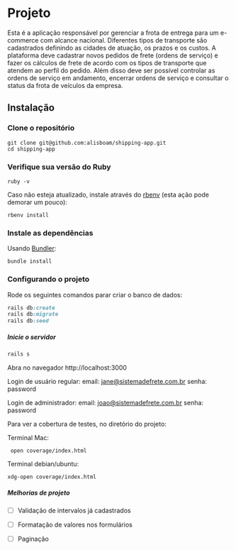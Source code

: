 # Projeto
Esta é a aplicação responsável por gerenciar a frota de entrega para um e-commerce com alcance nacional. Diferentes tipos de transporte são cadastrados definindo as cidades de atuação, os prazos e os custos. A plataforma deve cadastrar novos pedidos de frete (ordens de serviço) e fazer os cálculos de frete de acordo com os tipos de transporte que atendem ao perfil do pedido. Além disso deve ser possível controlar as ordens de serviço em andamento, encerrar ordens de serviço e consultar o status da frota de veículos da empresa.

## Instalação

### Clone o repositório

```shell
git clone git@github.com:alisboam/shipping-app.git
cd shipping-app
```

### Verifique sua versão do Ruby

```shell
ruby -v
```

Caso não esteja atualizado, instale através do [rbenv](https://github.com/rbenv/rbenv) (esta ação pode demorar um pouco):

```shell
rbenv install
```

### Instale as dependências

Usando [Bundler](https://github.com/bundler/bundler):

```shell
bundle install
```

### Configurando o projeto
Rode os seguintes comandos parar criar o banco de dados:

```ruby
rails db:create
rails db:migrate
rails db:seed 
```

##### Inicie o servidor

```ruby
rails s
```

Abra no navegador http://localhost:3000

Login de usuário regular:
email: jane@sistemadefrete.com.br
senha: password

Login de administrador:
email: joao@sistemadefrete.com.br
senha: password

Para ver a cobertura de testes, no diretório do projeto:

  Terminal Mac:
  ```
   open coverage/index.html
   ```

   Terminal debian/ubuntu:

   ```
   xdg-open coverage/index.html
   ```

##### Melhorias de projeto

- [ ] Validação de intervalos já cadastrados
- [ ] Formatação de valores nos formulários
- [ ] Paginação


